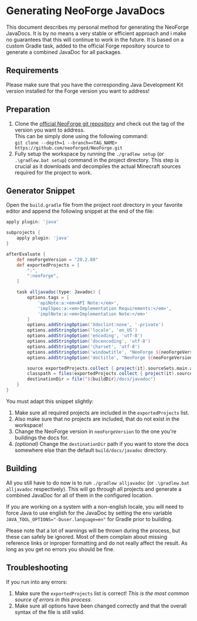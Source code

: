 # Generating NeoForge JavaDocs

This document describes my personal method for generating the NeoForge JavaDocs.
It is by no means a very stable or efficient approach and i make no guarantees that this will continue to work in the future.
It is based on a custom Gradle task, added to the official Forge repository source to generate a combined JavaDoc for all packages.

## Requirements

Please make sure that you have the corresponding Java Development Kit version installed for the Forge version you want to address!

## Preparation

1. Clone the [official NeoForge git repository](https://github.com/neoforged/NeoForge) and check out the tag of the version you want to address.  
   This can be simply done using the following command:  
   `git clone --depth=1 --branch=<TAG_NAME> https://github.com/neoforged/NeoForge.git`
2. Fully setup the workspace by running the `./gradlew setup` (or `.\gradlew.bat setup`) command in the project directory.
   This step is crucial as it downloads and decompiles the actual Minecraft sources required for the project to work.

## Generator Snippet

Open the `build.gradle` file from the project root directory in your favorite editor and append the following snippet at the end of the file:

```gradle
apply plugin: 'java'

subprojects {
    apply plugin: 'java'
}

afterEvaluate {
    def neoForgeVersion = "20.2.88"
    def exportedProjects = [
        ":",
        ":neoforge",
    ]

    task alljavadoc(type: Javadoc) {
        options.tags = [
            'apiNote:a:<em>API Note:</em>',
            'implSpec:a:<em>Implementation Requirements:</em>',
            'implNote:a:<em>Implementation Note:</em>'
        ]
        options.addStringOption('Xdoclint:none', '-private')
        options.addStringOption('locale', 'en_US')
        options.addStringOption('encoding', 'utf-8')
        options.addStringOption('docencoding', 'utf-8')
        options.addStringOption('charset', 'utf-8')
        options.addStringOption('windowtitle', "NeoForge ${neoForgeVersion} Modding API for Minecraft ${project.minecraft_version}")
        options.addStringOption('doctitle', "NeoForge ${neoForgeVersion} Modding API for Minecraft ${project.minecraft_version}")

        source exportedProjects.collect { project(it).sourceSets.main.allJava }
        classpath = files(exportedProjects.collect { project(it).sourceSets.main.compileClasspath })
        destinationDir = file("${buildDir}/docs/javadoc")
    }
}
```

You must adapt this snippet slightly:

1. Make sure all required projects are included in the `exportedProjects` list.
2. Also make sure that no projects are included, that do not exist in the workspace!
3. Change the NeoForge version in `neoForgeVersion` to the one you're buildings the docs for.
4. _(optional)_ Change the `destinationDir` path if you want to store the docs somewhere else than the default `build/docs/javadoc` directory.

## Building

All you still have to do now is to run `./gradlew alljavadoc` (or `.\gradlew.bat alljavadoc` respectively).
This will go through all projects and generate a combined JavaDoc for all of them in the configured location.

If you are working on a system with a non-english locale, you will need to force Java to use english for the
JavaDoc by setting the env variable `JAVA_TOOL_OPTIONS="-Duser.language=en"` for Gradle prior to building.

Please note that a lot of warnings will be thrown during the process, but these can safely be ignored.
Most of them complain about missing reference links or inproper formatting and do not really affect the result.
As long as you get no errors you should be fine.

## Troubleshooting

If you run into any errors:

1. Make sure the `exportedProjects` list is correct! _This is the most common source of errors in this process._
2. Make sure all options have been changed correctly and that the overall syntax of the file is still valid.
